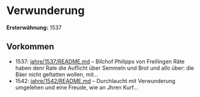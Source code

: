 # Verwunderung

**Ersterwähnung:** 1537

## Vorkommen
- 1537: [jahre/1537/README.md](../jahre/1537/README.md) – Biſchof Philipps von Freiſingen Räte haben denr
Rate die Aufſicht über Semmeln und Brot und alſo über:
die Bäer nicht geſtatten wollen, mit...
- 1542: [jahre/1542/README.md](../jahre/1542/README.md) – Durchlaucht mit
Verwunderung umgeſehen und eine Freude, wie an Jhren
Kurf...

